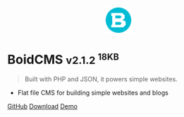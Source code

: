 <p align="center">
  <img alt="BoidCMS logo" width="60" height="60" src="/_media/logo.svg">
</p>

# BoidCMS <small>v2.1.2 <sup>18KB</sup></small>

> Built with PHP and JSON, it powers simple websites.

- Flat file CMS for building simple websites and blogs

[GitHub](https://github.com/BoidCMS/BoidCMS/)
[Download](https://boidcms.github.io/BoidCMS.zip)
[Demo](https://boidcms.alwaysdata.net/)
